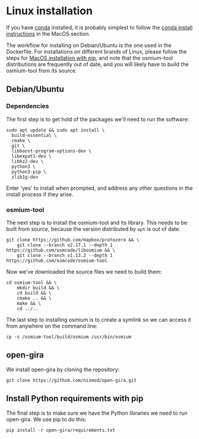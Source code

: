 # Linux installation

If you have [conda](https://docs.conda.io/en/latest/) installed, it is probably
simplest to follow the [conda install instructions](mac.md#conda) in the MacOS section.

The workflow for installing on Debian/Ubuntu is the one used in the Dockerfile.
For installations on different brands of Linux, please follow the steps for
[MacOS installation with pip](mac.md#pip), and note that the osmium-tool
distributions are frequently out of date, and you will likely have to
build the osmium-tool from its source.

## Debian/Ubuntu

### Dependencies

The first step is to get hold of the packages we'll need to run the software:

```shell
sudo apt update && sudo apt install \
  build-essential \
  cmake \
  git \
  libboost-program-options-dev \
  libexpat1-dev \
  libbz2-dev \
  python3 \
  python3-pip \
  zlib1g-dev
```

Enter 'yes' to install when prompted, and address any other questions in the install process if they arise.

### osmium-tool

The next step is to install the osmium-tool and its library.
This needs to be built from source, because the version distributed by `apt` is out of date.

```shell
git clone https://github.com/mapbox/protozero && \
    git clone --branch v2.17.1 --depth 1 https://github.com/osmcode/libosmium && \
    git clone --branch v1.13.2 --depth 1 https://github.com/osmcode/osmium-tool
```

Now we've downloaded the source files we need to build them:

```shell
cd osmium-tool && \
    mkdir build && \
    cd build && \
    cmake .. && \
    make && \
    cd ../..
```

The last step to installing osmium is to create a symlink so we can access it from anywhere on the command line:

```shell
cp -s /osmium-tool/build/osmium /usr/bin/osmium
```

## open-gira

We install open-gira by cloning the repository:

```shell
git clone https://github.com/nismod/open-gira.git
```

## Install Python requirements with pip

The final step is to make sure we have the Python libraries we need to run open-gira. 
We use pip to do this:

```shell
pip install -r open-gira/requirements.txt
```